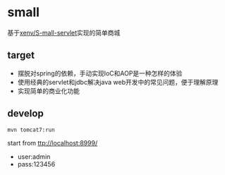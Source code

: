 # small

基于[xenv/S-mall-servlet](https://github.com/xenv/S-mall-servlet)实现的简单商城

## target

- 摆脱对spring的依赖，手动实现IoC和AOP是一种怎样的体验
- 使用经典的servlet和jdbc解决java web开发中的常见问题，便于理解原理
- 实现简单的商业化功能

## develop

`mvn tomcat7:run`  

start from [ttp://localhost:8999/](http://localhost:8999/)  

- user:admin
- pass:123456
